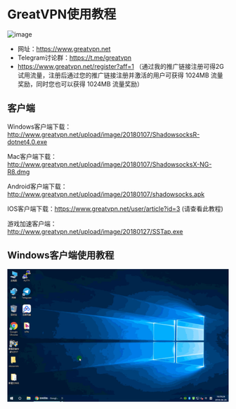 # GreatVPN使用教程    
![image](https://www.greatvpn.net/assets/images/home_logo.png)
* 网址：https://www.greatvpn.net
* Telegram讨论群：https://t.me/greatvpn
* https://www.greatvpn.net/register?aff=1 （通过我的推广链接注册可得2G试用流量，注册后通过您的推广链接注册并激活的用户可获得 1024MB 流量奖励，同时您也可以获得 1024MB 流量奖励）

## 客户端    
Windows客户端下载：http://www.greatvpn.net/upload/image/20180107/ShadowsocksR-dotnet4.0.exe 

Mac客户端下载：http://www.greatvpn.net/upload/image/20180107/ShadowsocksX-NG-R8.dmg 

Android客户端下载：http://www.greatvpn.net/upload/image/20180107/shadowsocks.apk 

IOS客户端下载：https://www.greatvpn.net/user/article?id=3  (请查看此教程)

游戏加速客户端：http://www.greatvpn.net/upload/image/20180127/SSTap.exe 

Windows客户端使用教程
---------
![image](https://github.com/greatvpn/vpn/blob/master/ForWindows.gif)
